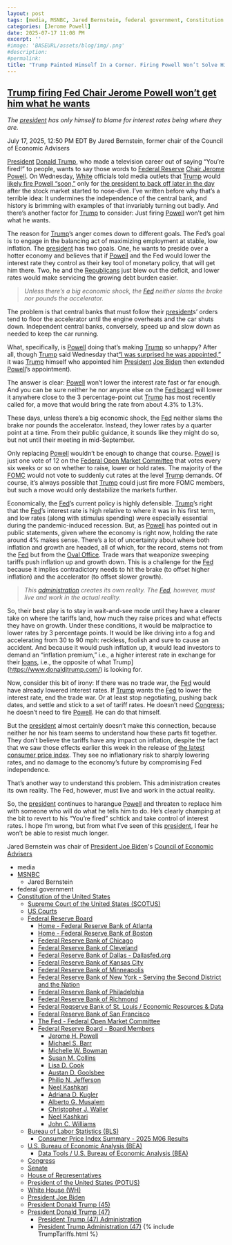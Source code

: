 ```yaml
---
layout: post
tags: [media, MSNBC, Jared Bernstein, federal government, Constitution of the United States, Supreme Court of the United States (SCOTUS), US Courts, Federal Reserve Board, Home - Federal Reserve Bank of Atlanta, Home - Federal Reserve Bank of Boston, Federal Reserve Bank of Chicago, Federal Reserve Bank of Cleveland, Federal Reserve Bank of Dallas - Dallasfed.org, Federal Reserve Bank of Kansas City, Federal Reserve Bank of Minneapolis, Federal Reserve Bank of New York - Serving the Second District and the Nation, Federal Reserve Bank of Philadelphia, Federal Reserve Bank of Richmond, Federal Reqserve Bank of St. Louis / Economic Resources & Data, Federal Reserve Bank of San Francisco, The Fed - Federal Open Market Committee, Federal Reserve Board - Board Members, Jerome H. Powell, Michael S. Barr, Michelle W. Bowman, Susan M. Collins, Lisa D. Cook, Austan D. Goolsbee, Philip N. Jefferson, Neel Kashkari, Adriana D. Kugler, Alberto G. Musalem, Christopher J. Waller, Neel Kashkari, John C. Williams, Bureau of Labor Statistics (BLS), Consumer Price Index Summary - 2025 M06 Results, U.S. Bureau of Economic Analysis (BEA), Data Tools / U.S. Bureau of Economic Analysis (BEA), Congress, Senate, House of Representatives, President of the United States (POTUS), White House (WH), President Joe Biden, President Donald Trump (45), President Donald Trump (47), President Trump (47) Administration, President Trump Administration (47), Fact Sheet –  President Donald J. Trump Continues Enforcement of Reciprocal Tariffs and Announces New Tariff Rates. Fact Sheets July 7 2025, Extending the Modification of the Reciprocal Tariff Rates. Presidential Actions Executive Orders July 7 2025, Extending the Modification of the Reciprocal Tariff Rates. Presidential Actions Executive Orders July 7 2025, Implementing the General Terms of The United States of America-United Kingdom Economic Prosperity Deal. Presidential Actions Executive Orders June 16 2025, Fact Sheet –  Implementing the General Terms of the U.S.-UK Economic Prosperity Deal. Fact Sheets. June 17 2025, Fact Sheet –  President Donald J. Trump Increases Section 232 Tariffs on Steel and Aluminum. Fact Sheets. June 3 2025, Adjusting Imports of Aluminum and Steel into the United States. Proclamations. June 3 2025, Modifying Reciprocal Tariff Rates to Reflect Discussions with the People’s Republic of China. Presidential Actions Executive Orders May 12 2025, Addressing Certain Tariffs on Imported Articles. Presidential Actions Executive Orders. April 29 2025, Amendments to Adjusting Imports of Automobiles and Automobile Parts Into the United States. Presidential Actions Proclamations. April 29 2025, Fact Sheet –  President Donald J. Trump Incentivizes Domestic Automobile Production. Fact Sheets. April 29 2025, Ensuring National Security and Economic Resilience Through Section 232 Actions on Processed Critical Minerals and Derivative Products. Presidential Actions Executive Orders. April 15 2025, Fact Sheet –  President Donald J. Trump Ensures National Security and Economic Resilience Through Section 232 Actions on Processed Critical Minerals and Derivative Products. Fact Sheets. April 15 2025, Clarification of Exceptions Under Executive Order 14257 of April 2 2025 as Amended – The White. Presidential Actions Presidential Memoranda April 11 2025, Modifying Reciprocal Tariff Rates to Reflect Trading Partner Retaliation and Alignment. Presidential Actions Executive Orders April 9 2025, Amendment to Reciprocal Tariffs and Updated Duties as Applied to Low-Value Imports from the People’s Republic of China. Presidential Actions Executive Orders April 8 2025, Report to the President on the America First Trade Policy Executive Summary. Fact Sheets April 3 2025, Regulating Imports with a Reciprocal Tariff to Rectify Trade Practices that Contribute to Large and Persistent Annual United States Goods Trade Deficits. Presidential Actions Executive Orders April 2 2025, Further Amendment to Duties Addressing the Synthetic Opioid Supply Chain in the People’s Republic of China as Applied to Low-Value Imports. Presidential Actions Executive Orders April 2 2025, Fact Sheet –  President Donald J. Trump Declares National Emergency to Increase our Competitive Edge Protect our Sovereignty and Strengthen our National and Economic Security. Fact Sheets April 2 2025, Regulating Imports with a Reciprocal Tariff to Rectify Trade Practices that Contribute to Large and Persistent Annual United States Goods Trade Deficits. Presidential Actions Executive Orders April 2 2025, Fact Sheet –  President Donald J. Trump Closes De Minimis Exemptions to Combat China’s Role in America’s Synthetic Opioid Crisis. Fact Sheets April 2 2025, Further Amendment to Duties Addressing the Synthetic Opioid Supply Chain in the People’s Republic of China as Applied to Low-Value Imports. Presidential Actions Executive Orders April 2 2025, Fact Sheet –  President Donald J. Trump Adjusts Imports of Automobiles and Automobile Parts into the United States. Fact Sheets March 26 2025, Fact Sheet –  President Donald J. Trump Imposes Tariffs on Countries Importing Venezuelan Oil. Fact Sheets March 25 2025, Imposing Tariffs on Countries Importing Venezuelan Oil. Presidential Actions Executive Orders March 24 2025, Amendment to Duties to Address the Flow of Illicit Drugs Across Our Southern Border. Presidential Actions March 6 2025, Amendment to Duties to Address the Flow of Illicit Drugs Across Our Northern Border. Presidential Actions March 6 2025, Fact Sheet –  President Donald J. Trump Proceeds with Tariffs on Imports from Canada and Mexico. Fact Sheets March 3 2025, Further Amendment to Duties Addressing the Synthetic Opioid Supply Chain in the People’s Republic of China. Presidential Actions March 3 2025, Amendment to Duties to Address the Situation at our Southern Border. Presidential Actions March 2 2025, Fact Sheet –  President Donald J. Trump Addresses the Threat to National Security from Imports of Timber Lumber and their Derivative Products. Fact Sheets March 1 2025, Addressing the Threat to National Security from Imports of Timber Lumber. Presidential Actions March 1 2025, Addressing the Threat to National Security from Imports of Copper. Presidential Actions February 25 2025, Fact Sheet –  President Donald J. Trump Addresses the Threat to National Security from Imports of Copper. Fact Sheets February 25 2025, Defending American Companies and Innovators From Overseas Extortion and Unfair Fines and Penalties. Presidential Actions February 21 2025, Fact Sheet –  President Donald J. Trump Issues Directive to Prevent the Unfair Exploitation of American Innovation. Fact Sheets February 21 2025, Remarks by President Trump at Republican Governors Association Meeting. Remarks February 20 2025, Fact Sheet –  President Donald J. Trump Announces “Fair and Reciprocal Plan” on Trade. Fact Sheets February 13 2025, Fact Sheet –  President Donald J. Trump Restores Section 232 Tariffs. Fact Sheets February 11 2025, Adjusting Imports of Aluminum into The United States. Presidential Actions February 11 2025, Adjusting Imports of Steel into The United States. Presidential Actions February 10 2025, Fact Sheet –  President Donald J. Trump Restores American Competitiveness and Security in FCPA Enforcement. Fact Sheets February 10 2025, Amendment to Duties Addressing the Synthetic Opioid Supply Chain in the People’s Republic of China. Presidential Actions February 5 2025, Progress on the Situation at Our Northern Border. Presidential Actions February 3 2025, Progress on the Situation at Our Southern Border. Presidential Actions February 3 2025, Imposing Duties to Address the Synthetic Opioid Supply Chain in the People’s Republic of China. Presidential Actions February 1 2025, Imposing Duties to Address the Flow of Illicit Drugs Across Our Northern Border. Presidential Actions February 1 2025, Fact Sheet –  President Donald J. Trump Imposes Tariffs on Imports from Canada Mexico and China. Fact Sheets February 1 2025, Imposing Duties to Address the Situation at Our Southern Border. Presidential Actions February 1 2025, America First Trade Policy. Presidential Actions January 20 2025, tariffs, politics, stupidity]
categories: [Jerome Powell]
date: 2025-07-17 11:08 PM
excerpt: ''
#image: 'BASEURL/assets/blog/img/.png'
#description:
#permalink:
title: "Trump Painted Himself In a Corner. Firing Powell Won’t Solve His Problem"
---
```



## [Trump firing Fed Chair Jerome Powell won’t get him what he wants](https://www.msnbc.com/opinion/msnbc-opinion/trump-firing-jerome-powell-fed-chair-interest-rates-rcna219333)

*The [president](https://www.whitehouse.gov/) has only himself to blame for interest rates being where they are.*

July 17, 2025, 12:50 PM EDT
By Jared Bernstein, former chair of the Council of Economic Advisers

[President](https://www.whitehouse.gov/) [Donald Trump](https://www.donaldjtrump.com/), who made a television career out of saying “You’re fired!” to people, wants to say those words to [Federal Reserve](https://www.federalreserve.gov/) [Chair Jerome Powell](https://www.federalreserve.gov/aboutthefed/bios/board/powell.htm). On Wednesday, [White](https://www.whitehouse.gov/) officials told media outlets that [Trump](https://www.donaldjtrump.com/) would [likely fire Powell “soon,”](https://www.cnbc.com/2025/07/16/trump-powell-fed-fire.html) only for [the president to back off later in the day](https://www.msnbc.com/msnbc/watch/trump-firing-fed-chair-powell-is-highly-unlikely-243342405803) after the stock market started to nose-dive. I’ve written before why that’s a terrible idea: It undermines the independence of the central bank, and history is brimming with examples of that invariably turning out badly. And there’s another factor for [Trump](https://www.donaldjtrump.com/) to consider: Just firing [Powell](https://www.federalreserve.gov/aboutthefed/bios/board/powell.htm) won’t get him what he wants.

The reason for [Trump](https://www.donaldjtrump.com/)’s anger comes down to different goals. The Fed’s goal is to engage in the balancing act of maximizing employment at stable, low inflation. The [president](https://www.whitehouse.gov/) has two goals. One, he wants to preside over a hotter economy and believes that if [Powell](https://www.federalreserve.gov/aboutthefed/bios/board/powell.htm) and the Fed would lower the interest rate they control as their key tool of monetary policy, that will get him there. Two, he and the [Republicans](https://www.gop.com/) just blew out the deficit, and lower rates would make servicing the growing debt burden easier.

> *Unless there’s a big economic shock, the [Fed](https://www.federalreserve.gov/) neither slams the brake nor pounds the accelerator.*

The problem is that central banks that must follow their [president](https://www.whitehouse.gov/)s’ orders tend to floor the accelerator until the engine overheats and the car shuts down. Independent central banks, conversely, speed up and slow down as needed to keep the car running.

What, specifically, is [Powell](https://www.federalreserve.gov/aboutthefed/bios/board/powell.htm) doing that’s making [Trump](https://www.donaldjtrump.com/) so unhappy? After all, though [Trump](https://www.donaldjtrump.com/) said Wednesday that[“I was surprised he was appointed,”](https://www.msnbc.com/rachel-maddow-show/maddowblog/trump-says-was-surprised-jerome-powell-fed-chair-appointed-was-appoint-rcna219162) it was [Trump](https://www.donaldjtrump.com/) himself who appointed him [President](https://www.whitehouse.gov/) [Joe Biden](https://bidenwhitehouse.archives.gov/) then extended [Powell](https://www.federalreserve.gov/aboutthefed/bios/board/powell.htm)’s appointment).

The answer is clear: [Powell](https://www.federalreserve.gov/aboutthefed/bios/board/powell.htm) won’t lower the interest rate fast or far enough. And you can be sure neither he nor anyone else on the [Fed board](https://www.federalreserve.gov/aboutthefed/bios/board/default.htm) will lower it anywhere close to the 3 percentage-point cut [Trump](https://www.donaldjtrump.com/) has most recently called for, a move that would bring the rate from about 4.3% to 1.3%.

These days, unless there’s a big economic shock, the [Fed](https://www.federalreserve.gov/) neither slams the brake nor pounds the accelerator. Instead, they lower rates by a quarter point at a time. From their public guidance, it sounds like they might do so, but not until their meeting in mid-September.

Only replacing [Powell](https://www.federalreserve.gov/aboutthefed/bios/board/powell.htm) wouldn’t be enough to change that course. [Powell](https://www.federalreserve.gov/aboutthefed/bios/board/powell.htm) is just one vote of 12 on the [Federal Open Market Committee](https://www.federalreserve.gov/monetarypolicy/fomc.htm) that votes every six weeks or so on whether to raise, lower or hold rates. The majority of the [FOMC](https://www.federalreserve.gov/monetarypolicy/fomc.htm) would not vote to suddenly cut rates at the level [Trump](https://www.donaldjtrump.com/) demands. Of course, it’s always possible that [Trump](https://www.donaldjtrump.com/) could just fire more FOMC members, but such a move would only destabilize the markets further.

Economically, the [Fed](https://www.federalreserve.gov/)’s current policy is highly defensible. [Trump](https://www.donaldjtrump.com/)’s right that the [Fed](https://www.federalreserve.gov/)’s interest rate is high relative to where it was in his first term, and low rates (along with stimulus spending) were especially essential during the pandemic-induced recession. But, as [Powell](https://www.federalreserve.gov/aboutthefed/bios/board/powell.htm) has pointed out in public statements, given where the economy is right now, holding the rate around 4% makes sense. There’s a lot of uncertainty about where both inflation and growth are headed, all of which, for the record, stems not from the [Fed](https://www.federalreserve.gov/) but from the [Oval Office](https://www.whitehouse.gov/). Trade wars that weaponize sweeping tariffs push inflation up and growth down. This is a challenge for the [Fed](https://www.federalreserve.gov/) because it implies contradictory needs to hit the brake (to offset higher inflation) and the accelerator (to offset slower growth).

> *This [administration](https://www.whitehouse.gov/administration/) creates its own reality. The [Fed](https://www.federalreserve.gov/), however, must live and work in the actual reality.*

So, their best play is to stay in wait-and-see mode until they have a clearer take on where the tariffs land, how much they raise prices and what effects they have on growth. Under these conditions, it would be malpractice to lower rates by 3 percentage points. It would be like driving into a fog and accelerating from 30 to 90 mph: reckless, foolish and sure to cause an accident. And because it would push inflation up, it would lead investors to demand an “inflation premium,” i.e., a higher interest rate in exchange for their [loans](https://www.nytimes.com/2025/07/17/business/trump-powell-federal-reserve-higher-rates.html), i.e., the opposite of what Trump](https://www.donaldjtrump.com/) is looking for.

Now, consider this bit of irony: If there was no trade war, the [Fed](https://www.federalreserve.gov/) would have already lowered interest rates. If [Trump](https://www.donaldjtrump.com/) wants the [Fed](https://www.federalreserve.gov/) to lower the interest rate, end the trade war. Or at least stop negotiating, pushing back dates, and settle and stick to a set of tariff rates. He doesn’t need [Congress](https://www.whitehouse.gov/); he doesn’t need to fire [Powell](https://www.federalreserve.gov/aboutthefed/bios/board/powell.htm). He can do that himself.

But the [president](https://www.whitehouse.gov/) almost certainly doesn’t make this connection, because neither he nor his team seems to understand how these parts fit together. They don’t believe the tariffs have any impact on inflation, despite the fact that we saw those effects earlier this week in the release of [the latest consumer price index](https://www.msnbc.com/ana-cabrera-reports/watch/new-report-shows-inflation-accelerated-in-june-signals-impacts-of-trump-tariffs-243252805542). They see no inflationary risk to sharply lowering rates, and no damage to the economy’s future by compromising Fed independence.

That’s another way to understand this problem. This administration creates its own reality. The Fed, however, must live and work in the actual reality.

So, the [president](https://www.whitehouse.gov/) continues to harangue [Powell](https://www.federalreserve.gov/aboutthefed/bios/board/powell.htm) and threaten to replace him with someone who will do what he tells him to do. He’s clearly champing at the bit to revert to his “You’re fired” schtick and take control of interest rates. I hope I’m wrong, but from what I’ve seen of this [president](https://www.whitehouse.gov/), I fear he won’t be able to resist much longer.

Jared Bernstein was chair of [President Joe Biden](https://bid/)'s [Council of Economic Advisers](https://apps.bea.gov/)

- media
- [MSNBC](https://www.msnbc.com)
    - Jared Bernstein
- federal government
- [Constitution of the United States](https://constitution.congress.gov/)
    - [Supreme Court of the United States (SCOTUS)](https://www.supremecourt.gov/)
    - [US Courts](https://www.uscourts.gov/)
    - [Federal Reserve Board](https://www.federalreserve.gov/)
        - [Home - Federal Reserve Bank of Atlanta](https://www.atlantafed.org/)
        - [Home - Federal Reserve Bank of Boston](https://www.bostonfed.org/)
        - [Federal Reserve Bank of Chicago](https://www.chicagofed.org/)
        - [Federal Reserve Bank of Cleveland](https://www.clevelandfed.org/)
        - [Federal Reserve Bank of Dallas - Dallasfed.org](https://www.dallasfed.org/)
        - [Federal Reserve Bank of Kansas City](https://www.kansascityfed.org/)
        - [Federal Reserve Bank of Minneapolis](https://www.minneapolisfed.org/)
        - [Federal Reserve Bank of New York - Serving the Second District and the Nation](https://www.newyorkfed.org/)
        - [Federal Reserve Bank of Philadelphia](https://www.philadelphiafed.org/)
        - [Federal Reserve Bank of Richmond](https://www.richmondfed.org/)
        - [Federal Reqserve Bank of St. Louis / Economic Resources & Data](https://www.stlouisfed.org/)
        - [Federal Reserve Bank of San Francisco](https://www.frbsf.org/)
        - [The Fed - Federal Open Market Committee](https://www.federalreserve.gov/monetarypolicy/fomc.htm)
        - [Federal Reserve Board - Board Members](https://www.federalreserve.gov/aboutthefed/bios/board/default.htm)
            - [Jerome H. Powell](https://www.federalreserve.gov/aboutthefed/bios/board/powell.htm)
            - [Michael S. Barr](https://www.federalreserve.gov/aboutthefed/bios/board/barr.htm)
            - [Michelle W. Bowman](https://www.federalreserve.gov/aboutthefed/bios/board/bowman.htm)
            - [Susan M. Collins](https://www.federalreserve.gov/aboutthefed/federal-reserve-system-boston.htm)
            - [Lisa D. Cook](https://www.federalreserve.gov/aboutthefed/bios/board/cook.htm)
            - [Austan D. Goolsbee](https://www.federalreserve.gov/aboutthefed/federal-reserve-system-chicago.htm)
            - [Philip N. Jefferson](https://www.federalreserve.gov/aboutthefed/bios/board/jefferson.htm)
            - [Neel Kashkari](https://www.federalreserve.gov/aboutthefed/federal-reserve-system-minneapolis.htm)
            - [Adriana D. Kugler](https://www.federalreserve.gov/aboutthefed/bios/board/kugler.htm)
            - [Alberto G. Musalem](https://www.federalreserve.gov/aboutthefed/federal-reserve-system-st-louis.htm)
            - [Christopher J. Waller](https://www.federalreserve.gov/aboutthefed/bios/board/waller.htm)
            - [Neel Kashkari](https://www.federalreserve.gov/aboutthefed/federal-reserve-system-minneapolis.htm)
            - [John C. Williams](https://www.federalreserve.gov/aboutthefed/federal-reserve-system-new-york.htm)
    - [Bureau of Labor Statistics (BLS)](https://www.bls.gov/)
        - [Consumer Price Index Summary - 2025 M06 Results](https://www.bls.gov/news.release/cpi.nr0.htm)
    - [U.S. Bureau of Economic Analysis (BEA)](https://www.bea.gov/)
        - [Data Tools / U.S. Bureau of Economic Analysis (BEA)](https://www.bea.gov/tools)
    - [Congress](https://www.congress.gov/)
    - [Senate](https://www.senate.gov/)
    - [House of Representatives](https://www.house.gov/)
    - [President of the United States (POTUS)](https://www.whitehouse.gov/)
    - [White House (WH)](https://www.whitehouse.gov/)
    - [President Joe Biden](https://bidenwhitehouse.archives.gov/)
    - [President Donald Trump (45)](https://trumpwhitehouse.archives.gov/)
    - [President Donald Trump (47)](https://www.whitehouse.gov/administration/donald-j-trump/)
        - [President Trump (47) Administration](https://www.whitehouse.gov/administration/)
        - [President Trump Administration (47)](https://www.whitehouse.gov/administration/)
{% include TrumpTariffs.html %}

